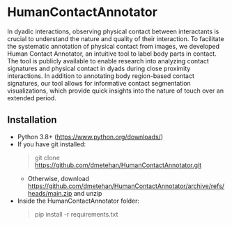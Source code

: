 # HumanContactAnnotator

In dyadic interactions, observing physical contact between interactants is crucial to understand the nature and quality of their interaction. To facilitate the systematic annotation of physical contact from images, we developed Human Contact Annotator, an intuitive tool to label body parts in contact. The tool is publicly available to enable research into analyzing contact signatures and physical contact in dyads during close proximity interactions. In addition to annotating body region-based contact signatures, our tool allows for informative contact segmentation visualizations, which provide quick insights into the nature of touch over an extended period.

## Installation

* Python 3.8+ (https://www.python.org/downloads/)
* If you have git installed:
  > git clone https://github.com/dmetehan/HumanContactAnnotator.git
  * Otherwise, download https://github.com/dmetehan/HumanContactAnnotator/archive/refs/heads/main.zip and unzip
* Inside the HumanContactAnnotator folder:
  > pip install -r requirements.txt
